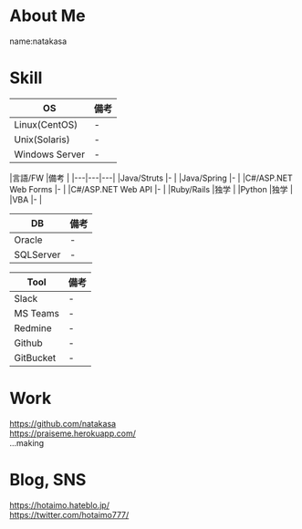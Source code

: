 # About Me
name:natakasa

# Skill
|OS  |備考  |
|---|---|
|Linux(CentOS)  |- |
|Unix(Solaris) |- |
|Windows Server  |- |

|言語/FW  |備考  |
|---|---|---|
|Java/Struts  |- |
|Java/Spring |- |
|C#/ASP.NET Web Forms |- |
|C#/ASP.NET Web API |- |
|Ruby/Rails |独学 |
|Python  |独学 |
|VBA  |- |

|DB |備考  |
|---|---|
|Oracle  |- |
|SQLServer  |- |

|Tool |備考  |
|---|---|
|Slack  |- |
|MS Teams  |- |
|Redmine  |- |
|Github  |- |
|GitBucket  |- |

# Work
https://github.com/natakasa  
https://praiseme.herokuapp.com/  
...making

# Blog, SNS
https://hotaimo.hateblo.jp/  
https://twitter.com/hotaimo777/  